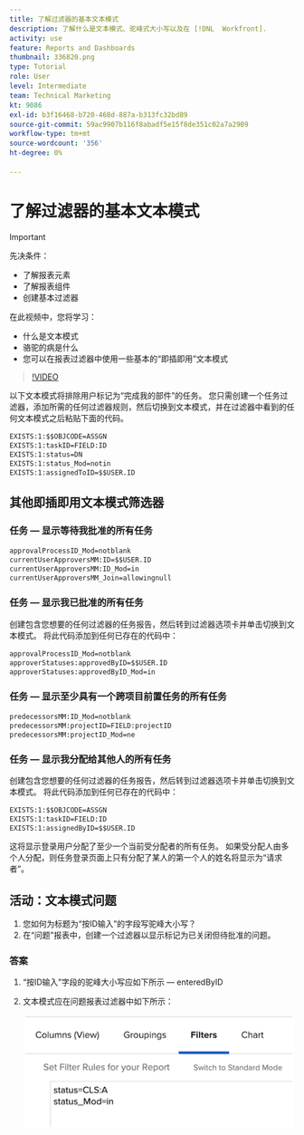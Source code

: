 ```yaml
---
title: 了解过滤器的基本文本模式
description: 了解什么是文本模式、驼峰式大小写以及在 [!DNL  Workfront].
activity: use
feature: Reports and Dashboards
thumbnail: 336820.png
type: Tutorial
role: User
level: Intermediate
team: Technical Marketing
kt: 9086
exl-id: b3f16468-b720-468d-887a-b313fc32bd89
source-git-commit: 59ac9907b116f8abadf5e15f8de351c02a7a2909
workflow-type: tm+mt
source-wordcount: '356'
ht-degree: 0%

---
```


# 了解过滤器的基本文本模式

>[!IMPORTANT]
>
>先决条件：
>
>* 了解报表元素
>* 了解报表组件
>* 创建基本过滤器


在此视频中，您将学习：

* 什么是文本模式
* 骆驼的病是什么
* 您可以在报表过滤器中使用一些基本的“即插即用”文本模式

>[!VIDEO](https://video.tv.adobe.com/v/336820/?quality=12)

以下文本模式将排除用户标记为“完成我的部件”的任务。 您只需创建一个任务过滤器，添加所需的任何过滤器规则，然后切换到文本模式，并在过滤器中看到的任何文本模式之后粘贴下面的代码。

```
EXISTS:1:$$OBJCODE=ASSGN  
EXISTS:1:taskID=FIELD:ID  
EXISTS:1:status=DN  
EXISTS:1:status_Mod=notin  
EXISTS:1:assignedToID=$$USER.ID 
```

## 其他即插即用文本模式筛选器

### 任务 — 显示等待我批准的所有任务

```
approvalProcessID_Mod=notblank
currentUserApproversMM:ID=$$USER.ID
currentUserApproversMM:ID_Mod=in
currentUserApproversMM_Join=allowingnull
```

### 任务 — 显示我已批准的所有任务

创建包含您想要的任何过滤器的任务报告，然后转到过滤器选项卡并单击切换到文本模式。 将此代码添加到任何已存在的代码中：

```
approvalProcessID_Mod=notblank
approverStatuses:approvedByID=$$USER.ID
approverStatuses:approvedByID_Mod=in
```

### 任务 — 显示至少具有一个跨项目前置任务的所有任务

```
predecessorsMM:ID_Mod=notblank
predecessorsMM:projectID=FIELD:projectID
predecessorsMM:projectID_Mod=ne
```

### 任务 — 显示我分配给其他人的所有任务

创建包含您想要的任何过滤器的任务报告，然后转到过滤器选项卡并单击切换到文本模式。 将此代码添加到任何已存在的代码中：

```
EXISTS:1:$$OBJCODE=ASSGN
EXISTS:1:taskID=FIELD:ID
EXISTS:1:assignedByID=$$USER.ID
```

这将显示登录用户分配了至少一个当前受分配者的所有任务。 如果受分配人由多个人分配，则任务登录页面上只有分配了某人的第一个人的姓名将显示为“请求者”。

## 活动：文本模式问题

1. 您如何为标题为“按ID输入”的字段写驼峰大小写？
1. 在“问题”报表中，创建一个过滤器以显示标记为已关闭但待批准的问题。

### 答案

1. “按ID输入”字段的驼峰大小写应如下所示 — enteredByID
1. 文本模式应在问题报表过滤器中如下所示：

   ![在文本模式下创建新过滤器的屏幕图像](assets/btm-answer.png)
